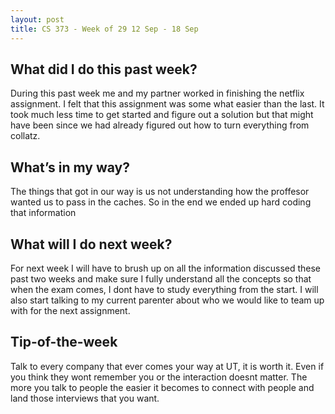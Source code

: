```yaml
---
layout: post
title: CS 373 - Week of 29 12 Sep - 18 Sep
---
```

## What did I do this past week?
During this past week me and my partner worked in finishing the netflix assignment. I felt that this assignment was some what easier than the last. It took much less time to get started and figure out a solution but that might have been since we had already figured out how to turn everything from collatz.

## What’s in my way?
The things that got in our way is us not understanding how the proffesor wanted us to pass in the caches. So in the end we ended up hard coding that information

## What will I do next week?
For next week I will have to brush up on all the information discussed these past two weeks and make sure I fully understand all the concepts so that when the exam comes, I dont have to study everything from the start. I will also start talking to my current parenter about who we would like to team up with for the next assignment.

## Tip-of-the-week
Talk to every company that ever comes your way at UT, it is worth it. Even if you think they wont remember you or the interaction doesnt matter. The more you talk to people the easier it becomes to connect with people and land those interviews that you want.
